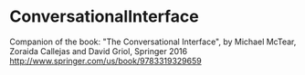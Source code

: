 # ConversationalInterface
Companion of the book: "The Conversational Interface", by Michael McTear, Zoraida Callejas and David Griol, Springer 2016
http://www.springer.com/us/book/9783319329659
